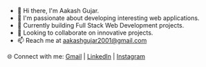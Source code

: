 
- 👋 Hi there, I'm Aakash Gujar.
- 👀 I'm passionate about developing interesting web applications.
- 🌱 Currently building Full Stack Web Development projects.
- 💞️ Looking to collaborate on innovative projects.
- 📫 Reach me at aakashgujar2001@gmail.com

🌐 Connect with me:
[Gmail](mailto:aakashgujar2001@gmail.com) | [LinkedIn](https://linkedin.com/in/https://www.linkedin.com/in/aakash-gujar/) | [Instagram](https://instagram.com/bexst24)
